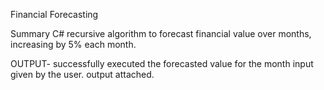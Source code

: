 Financial Forecasting

Summary
C# recursive algorithm to forecast financial value over months, increasing by 5% each month.

OUTPUT- successfully executed the forecasted value for the month input given by the user. output attached.